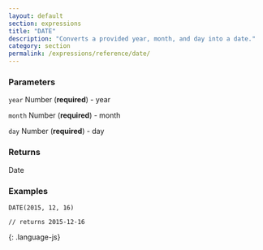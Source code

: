 ```yaml
---
layout: default
section: expressions
title: "DATE"
description: "Converts a provided year, month, and day into a date."
category: section
permalink: /expressions/reference/date/
---
```


### Parameters

`year` Number (__required__) - year

`month` Number (__required__) - month

`day` Number (__required__) - day

### Returns

Date

### Examples

~~~
DATE(2015, 12, 16)

// returns 2015-12-16
~~~
{: .language-js}